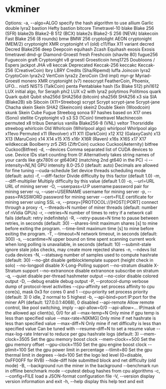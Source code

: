 # vkminer

Options:
  -a, --algo=ALGO       specify the hash algorithm to use
                        allium      Garlic double lyra2
                        bastion     Hefty bastion
                        bitcore     Timetravel-10
                        blake       Blake 256 (SFR)
                        blake2b     Blake2-B 512 (BCX)
                        blake2s     Blake2-S 256 (NEVA)
                        blakecoin   Fast Blake 256 (8 rounds)
                        bmw         BMW 256
                        cryptolight AEON cryptonight (MEM/2)
                        cryptonight XMR cryptonight v1 (old)
                        c11/flax    X11 variant
                        decred      Decred Blake256
                        deep        Deepcoin
                        equihash    Zcash Equihash
                        exosis      Exosis timetravel
                        dmd-gr      Diamond-Groestl
                        fresh       Freshcoin (shavite 80)
                        fugue256    Fuguecoin
                        graft       Cryptonight v8
                        groestl     Groestlcoin
                        hmq1725     Doubloons / Espers
                        jackpot     JHA v8
                        keccak      Deprecated Keccak-256
                        keccakc     Keccak-256 (CreativeCoin)
                        lbry        LBRY Credits (Sha/Ripemd)
                        luffa       Joincoin
                        lyra2       CryptoCoin
                        lyra2v2     VertCoin
                        lyra2z      ZeroCoin (3rd impl)
                        myr-gr      Myriad-Groestl
                        monero      XMR cryptonight (v7)
                        neoscrypt   FeatherCoin, Phoenix, UFO...
                        nist5       NIST5 (TalkCoin)
                        penta       Pentablake hash (5x Blake 512)
                        phi1612     LUX initial algo, for Seraph
                        phi2        LUX v2 with lyra2
                        polytimos   Politimos
                        quark       Quark
                        qubit       Qubit
                        sha256d     SHA256d (bitcoin)
                        sha256t     SHA256 x3
                        sia         SIA (Blake2B)
                        sib         Sibcoin (X11+Streebog)
                        scrypt      Scrypt
                        scrypt-jane Scrypt-jane Chacha
                        skein       Skein SHA2 (Skeincoin)
                        skein2      Double Skein (Woodcoin)
                        skunk       Skein Cube Fugue Streebog
                        sonoa       97 hashes based on X17 ones (Sono)
                        stellite    Cryptonight v3
                        s3          S3 (1Coin)
                        timetravel  Machinecoin permuted x8
                        tribus      Denarius
                        vanilla     Blake256-8 (VNL)
                        veltor      Thorsriddle streebog
                        whirlcoin   Old Whirlcoin (Whirlpool algo)
                        whirlpool   Whirlpool algo
                        x11evo      Permuted x11 (Revolver)
                        x11         X11 (DarkCoin)
                        x12         X12 (GalaxyCash)
                        x13         X13 (MaruCoin)
                        x14         X14
                        x15         X15
                        x16r        X16R (Raven)
                        x16s        X16S
                        x17         X17
                        wildkeccak  Boolberry
                        zr5         ZR5 (ZiftrCoin)
                        cuckoo          Cuckoo(Aeternity)
            bitfree     Cuckoo(Bitfree)
  -d, --devices         Comma separated list of CUDA devices to use.
                        Device IDs start counting from 0! Alternatively takes
                        string names of your cards like gtx780ti or gt640#2
                        (matching 2nd gt640 in the PC)
  -i  --intensity=N[,N] GPU intensity 8.0-25.0 (default: auto)
                        Decimals are allowed for fine tuning
      --cuda-schedule   Set device threads scheduling mode (default: auto)
  -f, --diff-factor     Divide difficulty by this factor (default 1.0)
  -m, --diff-multiplier Multiply difficulty by this value (default 1.0)
  -o, --url=URL         URL of mining server
  -O, --userpass=U:P    username:password pair for mining server
  -u, --user=USERNAME   username for mining server
  -p, --pass=PASSWORD   password for mining server
      --cert=FILE       certificate for mining server using SSL
  -x, --proxy=[PROTOCOL://]HOST[:PORT]  connect through a proxy
  -t, --threads=N       number of miner threads (default: number of nVidia GPUs)
  -r, --retries=N       number of times to retry if a network call fails
                          (default: retry indefinitely)
  -R, --retry-pause=N   time to pause between retries, in seconds (default: 30)
      --shares-limit    maximum shares [s] to mine before exiting the program.
      --time-limit      maximum time [s] to mine before exiting the program.
  -T, --timeout=N       network timeout, in seconds (default: 300)
  -s, --scantime=N      upper bound on time spent scanning current work when
                          long polling is unavailable, in seconds (default: 10)
      --submit-stale    ignore stale jobs checks, may create more rejected shares
  -n, --ndevs           list cuda devices
  -N, --statsavg        number of samples used to compute hashrate (default: 30)
      --no-gbt          disable getblocktemplate support (height check in solo)
      --no-longpoll     disable X-Long-Polling support
      --no-stratum      disable X-Stratum support
      --no-extranonce   disable extranonce subscribe on stratum
  -q, --quiet           disable per-thread hashmeter output
      --no-color        disable colored output
  -D, --debug           enable debug output
  -P, --protocol-dump   verbose dump of protocol-level activities
      --cpu-affinity    set process affinity to cpu core(s), mask 0x3 for cores 0 and 1
      --cpu-priority    set process priority (default: 3) 0 idle, 2 normal to 5 highest
  -b, --api-bind=port   IP:port for the miner API (default: 127.0.0.1:4068), 0 disabled
      --api-remote      Allow remote control, like pool switching, imply --api-allow=0/0
      --api-allow=...   IP/mask of the allowed api client(s), 0/0 for all
      --max-temp=N      Only mine if gpu temp is less than specified value
      --max-rate=N[KMG] Only mine if net hashrate is less than specified value
      --max-diff=N      Only mine if net difficulty is less than specified value
                        Can be tuned with --resume-diff=N to set a resume value
      --max-log-rate    Interval to reduce per gpu hashrate logs (default: 3)
      --mem-clock=3505  Set the gpu memory boost clock
      --mem-clock=+500  Set the gpu memory offset
      --gpu-clock=1150  Set the gpu engine boost clock
      --plimit=100      Set the gpu power limit in percentage
      --tlimit=80       Set the gpu thermal limit in degrees
      --led=100         Set the logo led level (0=disable, 0xFF00FF for RVB)
      --hide-diff       hide submitted block and net difficulty (old mode)
  -B, --background      run the miner in the background
      --benchmark       run in offline benchmark mode
      --cputest         debug hashes from cpu algorithms
  -c, --config=FILE     load a JSON-format configuration file
  -V, --version         display version information and exit
  -h, --help            display this help text and exit